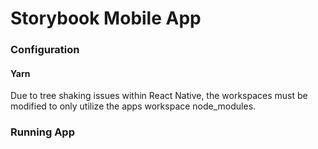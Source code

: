 # Storybook Mobile App

### Configuration
#### Yarn 
Due to tree shaking issues within React Native, the workspaces must be modified to only utilize the apps workspace node_modules. 

### Running App
